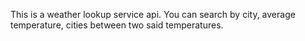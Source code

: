 This is a weather lookup service api.
You can search by city, average temperature, cities between two said temperatures.
